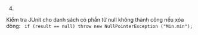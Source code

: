 4.
Kiểm tra JUnit cho danh sách có phần tử null không thành công nếu xóa dòng:
`
if (result == null) throw new NullPointerException ("Min.min");`
